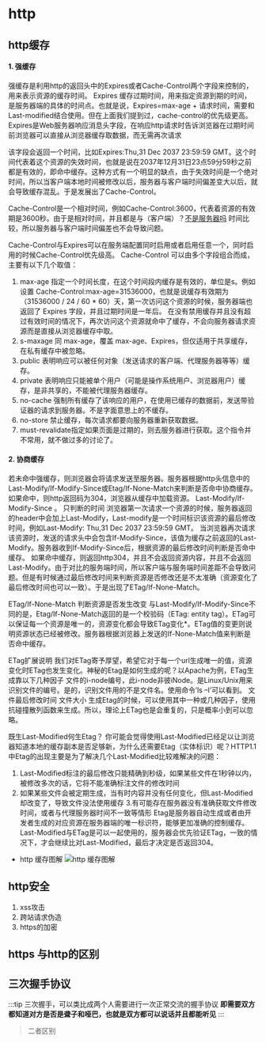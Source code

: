 # http



## http缓存

#### 1. 强缓存
强缓存是利用http的返回头中的Expires或者Cache-Control两个字段来控制的，用来表示资源的缓存时间。
Expires
缓存过期时间，用来指定资源到期的时间，是服务器端的具体的时间点。也就是说，Expires=max-age + 请求时间，需要和Last-modified结合使用。但在上面我们提到过，cache-control的优先级更高。 Expires是Web服务器响应消息头字段，在响应http请求时告诉浏览器在过期时间前浏览器可以直接从浏览器缓存取数据，而无需再次请求

该字段会返回一个时间，比如Expires:Thu,31 Dec 2037 23:59:59 GMT。这个时间代表着这个资源的失效时间，也就是说在2037年12月31日23点59分59秒之前都是有效的，即命中缓存。这种方式有一个明显的缺点，由于失效时间是一个绝对时间，所以当客户端本地时间被修改以后，服务器与客户端时间偏差变大以后，就会导致缓存混乱。于是发展出了Cache-Control。

Cache-Control是一个相对时间，例如Cache-Control:3600，代表着资源的有效期是3600秒。由于是相对时间，并且都是与（客户端）？<u>不是服务器吗</u> 时间比较，所以服务器与客户端时间偏差也不会导致问题。

Cache-Control与Expires可以在服务端配置同时启用或者启用任意一个，同时启用的时候Cache-Control优先级高。
Cache-Control 可以由多个字段组合而成，主要有以下几个取值：

1. max-age 指定一个时间长度，在这个时间段内缓存是有效的，单位是s。例如设置 Cache-Control:max-age=31536000，也就是说缓存有效期为（31536000 / 24 / 60 * 60）天，第一次访问这个资源的时候，服务器端也返回了 Expires 字段，并且过期时间是一年后。
在没有禁用缓存并且没有超过有效时间的情况下，再次访问这个资源就命中了缓存，不会向服务器请求资源而是直接从浏览器缓存中取。
2. s-maxage 同 max-age，覆盖 max-age、Expires，但仅适用于共享缓存，在私有缓存中被忽略。
3. public 表明响应可以被任何对象（发送请求的客户端、代理服务器等等）缓存。
4. private 表明响应只能被单个用户（可能是操作系统用户、浏览器用户）缓存，是非共享的，不能被代理服务器缓存。
5. no-cache 强制所有缓存了该响应的用户，在使用已缓存的数据前，发送带验证器的请求到服务器。不是字面意思上的不缓存。
6. no-store 禁止缓存，每次请求都要向服务器重新获取数据。
7. must-revalidate指定如果页面是过期的，则去服务器进行获取。这个指令并不常用，就不做过多的讨论了。
#### 2. 协商缓存

若未命中强缓存，则浏览器会将请求发送至服务器。服务器根据http头信息中的Last-Modify/If-Modify-Since或Etag/If-None-Match来判断是否命中协商缓存。如果命中，则http返回码为304，浏览器从缓存中加载资源。
Last-Modify/If-Modify-Since 。     只判断的时间 
浏览器第一次请求一个资源的时候，服务器返回的header中会加上Last-Modify，Last-modify是一个时间标识该资源的最后修改时间，例如Last-Modify: Thu,31 Dec 2037 23:59:59 GMT。
当浏览器再次请求该资源时，发送的请求头中会包含If-Modify-Since，该值为缓存之前返回的Last-Modify。服务器收到If-Modify-Since后，根据资源的最后修改时间判断是否命中缓存。
如果命中缓存，则返回http304，并且不会返回资源内容，并且不会返回Last-Modify。由于对比的服务端时间，所以客户端与服务端时间差距不会导致问题。但是有时候通过最后修改时间来判断资源是否修改还是不太准确（资源变化了最后修改时间也可以一致）。于是出现了ETag/If-None-Match。

ETag/If-None-Match    判断资源是否发生改变
与Last-Modify/If-Modify-Since不同的是，Etag/If-None-Match返回的是一个校验码（ETag: entity tag）。ETag可以保证每一个资源是唯一的，资源变化都会导致ETag变化*。ETag值的变更则说明资源状态已经被修改。服务器根据浏览器上发送的If-None-Match值来判断是否命中缓存。

ETag扩展说明
我们对ETag寄予厚望，希望它对于每一个url生成唯一的值，资源变化时ETag也发生变化。神秘的Etag是如何生成的呢？以Apache为例，ETag生成靠以下几种因子
文件的i-node编号，此i-node非彼iNode。是Linux/Unix用来识别文件的编号。是的，识别文件用的不是文件名。使用命令’ls –I’可以看到。
文件最后修改时间
文件大小
生成Etag的时候，可以使用其中一种或几种因子，使用抗碰撞散列函数来生成。所以，理论上ETag也是会重复的，只是概率小到可以忽略。

既生Last-Modified何生Etag？
你可能会觉得使用Last-Modified已经足以让浏览器知道本地的缓存副本是否足够新，为什么还需要Etag（实体标识）呢？HTTP1.1中Etag的出现主要是为了解决几个Last-Modified比较难解决的问题：
1. Last-Modified标注的最后修改只能精确到秒级，如果某些文件在1秒钟以内，被修改多次的话，它将不能准确标注文件的修改时间
2. 如果某些文件会被定期生成，当有时内容并没有任何变化，但Last-Modified却改变了，导致文件没法使用缓存
3.有可能存在服务器没有准确获取文件修改时间，或者与代理服务器时间不一致等情形
Etag是服务器自动生成或者由开发者生成的对应资源在服务器端的唯一标识符，能够更加准确的控制缓存。Last-Modified与ETag是可以一起使用的，服务器会优先验证ETag，一致的情况下，才会继续比对Last-Modified，最后才决定是否返回304。



- http 缓存图解 ![http 缓存图解](/assets/img/http-cache.png)

## http安全
1. xss攻击 
2. 跨站请求伪造
3. https的加密

## https 与http的区别
## 三次握手协议
:::tip
三次握手，可以类比成两个人需要进行一次正常交流的握手协议 **即需要双方都知道对方是否是聋子和哑巴，也就是双方都可以说话并且都能听见** 
:::

> 二者区别
